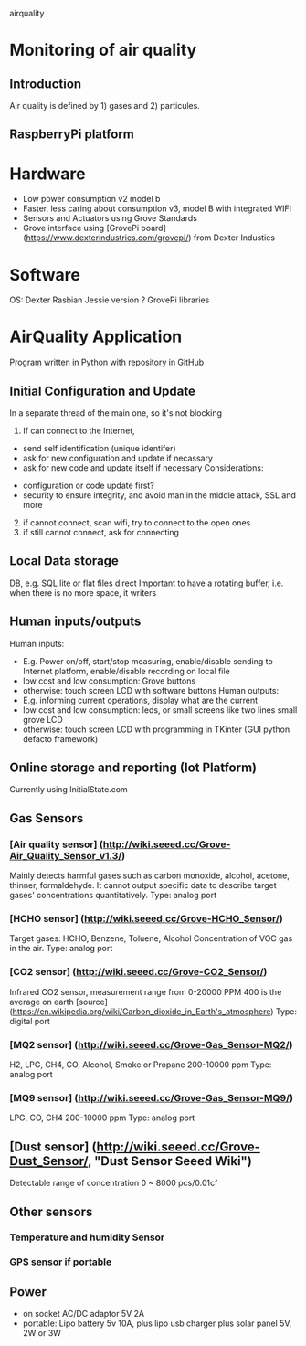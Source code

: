 airquality

# Monitoring of air quality

## Introduction
Air quality is defined by 1) gases and 2) particules.

## RaspberryPi platform

# Hardware
* Low power consumption v2 model b
* Faster, less caring about consumption v3, model B with integrated WIFI 
* Sensors and Actuators using Grove Standards
* Grove interface using [GrovePi board] (https://www.dexterindustries.com/grovepi/) from Dexter Industies

# Software
OS: Dexter Rasbian Jessie version ?
GrovePi libraries

# AirQuality Application
Program written in Python with repository in GitHub

## Initial Configuration and Update
In a separate thread of the main one, so it's not blocking
1) If can connect to the Internet, 
* send self identification (unique identifer)
* ask for new configuration and update if necassary
* ask for new code and update itself if necessary
Considerations:
- configuration or code update first?
- security to ensure integrity, and avoid man in the middle attack, SSL and more
2) if cannot connect, scan wifi, try to connect to the open ones
3) if still cannot connect, ask for connecting

## Local Data storage
DB, e.g. SQL lite or flat files direct
Important to have a rotating buffer, i.e. when there is no more space, it writers 

## Human inputs/outputs
Human inputs: 
* E.g. Power on/off, start/stop measuring, enable/disable sending to Internet platform, enable/disable recording on local file 
* low cost and low consumption: Grove buttons
* otherwise: touch screen LCD with software buttons
Human outputs:
* E.g. informing current operations, display what are the current 
* low cost and low consumption: leds, or small screens like two lines small grove LCD
* otherwise: touch screen LCD with programming in TKinter (GUI python defacto framework)

## Online storage and reporting (Iot Platform)
Currently using InitialState.com

## Gas Sensors
### [Air quality sensor] (http://wiki.seeed.cc/Grove-Air_Quality_Sensor_v1.3/) 
Mainly detects harmful gases such as carbon monoxide, alcohol, acetone, thinner, formaldehyde. 
It cannot output specific data to describe target gases' concentrations quantitatively.
Type: analog port 

### [HCHO sensor] (http://wiki.seeed.cc/Grove-HCHO_Sensor/)
Target gases: HCHO, Benzene, Toluene, Alcohol
Concentration of VOC gas in the air.
Type: analog port 

### [CO2 sensor] (http://wiki.seeed.cc/Grove-CO2_Sensor/)
Infrared CO2 sensor, measurement range from 0-20000 PPM
400 is the average on earth [source] (https://en.wikipedia.org/wiki/Carbon_dioxide_in_Earth's_atmosphere)
Type: digital port 

### [MQ2 sensor] (http://wiki.seeed.cc/Grove-Gas_Sensor-MQ2/)
H2, LPG, CH4, CO, Alcohol, Smoke or Propane
200-10000 ppm
Type: analog port 

### [MQ9 sensor] (http://wiki.seeed.cc/Grove-Gas_Sensor-MQ9/)
LPG, CO, CH4
200-10000 ppm
Type: analog port 

## [Dust sensor] (http://wiki.seeed.cc/Grove-Dust_Sensor/, "Dust Sensor Seeed Wiki")
Detectable range of concentration 0 ~ 8000 pcs/0.01cf

## Other sensors
### Temperature and humidity Sensor

### GPS sensor if portable

## Power
* on socket AC/DC adaptor 5V 2A
* portable: Lipo battery 5v 10A, plus lipo usb charger plus solar panel 5V, 2W or 3W

